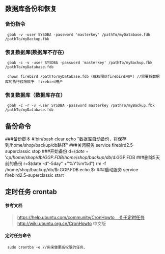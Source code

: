 ## 数据库备份和恢复
### 备份指令
     gbak -v -user SYSDBA -password 'masterkey' /pathTo/myDatabase.fdb /pathTo/myBackup.fbk

### 恢复数据库(数据库不存在)
     gbak -c -v -user SYSDBA -password 'masterkey' /pathTo/myBackup.fbk /pathTo/myDatabase.fdb
     
     chown firebird /pathTo/myDatabase.fdb (赋权限给firebird用户) //需要将数据库的执行权限赋予　firebird用户

### 恢复数据库（数据库存在）
     gbak -c -r -v -user SYSDBA -password masterkey /pathTo/myBackup.fbk /pathTo/myDatabase.fdb
     
## 备份命令
###备份脚本
     #!bin/bash
        clear
        echo "数据库自动备份，将保存到/home/shop/backup/db路径"
        ###关闭服务
        service firebird2.5-superclassic stop
        ###开始备份
        d=$(date +'%Y%m%d')
        cp /home/shop/db/GGP.FDB /home/shop/backup/db/$d.GGP.FDB
        ###删除5天前的备份
        r=$(date -d"-5day"  +"%Y%m%d")
        rm -f /home/shop/backup/db/$r.GGP.FDB
        echo $r
        ###启动服务
        service firebird2.5-superclassic start


## 定时任务 crontab 
#### 参考文档
> https://help.ubuntu.com/community/CronHowto　关于定时任务  
> http://wiki.ubuntu.org.cn/CronHowto 中文版

#### 定时任务命令
     sudo crontba -e //用来做更高权限的任务、
     
     